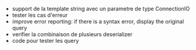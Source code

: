 - support de la template string avec un parametre de type ConnectionIO
- tester les cas d'erreur
- improve error reporting: if there is a syntax error, display the original query
- verifier la combinaison de plusieurs deserializer
- code pour tester les query